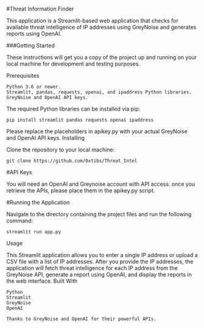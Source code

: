 #Threat Information Finder

This application is a Streamlit-based web application that checks for available threat intelligence of IP addresses using GreyNoise and generates reports using OpenAI.

###Getting Started

These instructions will get you a copy of the project up and running on your local machine for development and testing purposes.

Prerequisites

    Python 3.6 or newer.
    Streamlit, pandas, requests, openai, and ipaddress Python libraries.
    GreyNoise and OpenAI API keys.

The required Python libraries can be installed via pip:

```pip install streamlit pandas requests openai ipaddress```

Please replace the placeholders in apikey.py with your actual GreyNoise and OpenAI API keys.
Installing

Clone the repository to your local machine:

```git clone https://github.com/0xtibs/Threat_Intel```

#API Keys

You will need an OpenAI and Greynoise account with API access. once you retrieve the APIs, please place them in the apikey.py script.

#Running the Application

Navigate to the directory containing the project files and run the following command:

```streamlit run app.py```

Usage

This Streamlit application allows you to enter a single IP address or upload a CSV file with a list of IP addresses. After you provide the IP addresses, the application will fetch threat intelligence for each IP address from the GreyNoise API, generate a report using OpenAI, and display the reports in the web interface.
Built With

    Python
    Streamlit
    GreyNoise
    OpenAI

    Thanks to GreyNoise and OpenAI for their powerful APIs.

